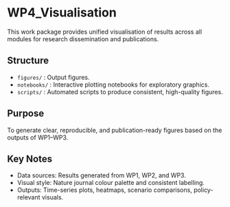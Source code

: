 # WP4_Visualisation

This work package provides unified visualisation of results across all modules for research dissemination and publications.

## Structure
- `figures/` : Output figures.  
- `notebooks/` : Interactive plotting notebooks for exploratory graphics.  
- `scripts/` : Automated scripts to produce consistent, high-quality figures.  

## Purpose
To generate clear, reproducible, and publication-ready figures based on the outputs of WP1–WP3.  

## Key Notes
- Data sources: Results generated from WP1, WP2, and WP3.  
- Visual style: Nature journal colour palette and consistent labelling.  
- Outputs: Time-series plots, heatmaps, scenario comparisons, policy-relevant visuals.  
